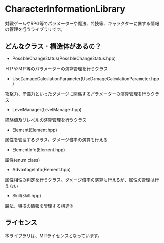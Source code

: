 # CharacterInformationLibrary
対戦ゲームやRPG等でパラメーターや魔法、特技等、キャラクターに関する情報の管理を行うライブラリです。

## どんなクラス・構造体があるの？
- PossibleChangeStatus(PossibleChangeStatus.hpp)

ＨＰやＭＰ等のパラメーターの演算管理を行うクラス

- UseDamageCalculationParameter(UseDamageCalculationParameter.hpp)

攻撃力、守備力といったダメージに関係するパラメーターの演算管理を行うクラス

- LevelManager(LevelManager.hpp)

経験値及びレベルの演算管理を行うクラス

- Element(Element.hpp)

属性を管理するクラス。ダメージ倍率の演算も行える

- ElementInfo(Element.hpp)

属性(enum class)

- AdvantageInfo(Element.hpp)

属性相性の判定を行うクラス。ダメージ倍率の演算も行えるが、属性の管理は行えない

- Skill(Skill.hpp)

魔法、特技の情報を管理する構造体

## ライセンス
本ライブラリは、MITライセンスとなっています。
